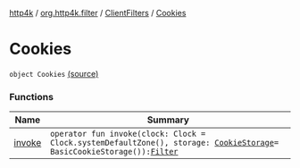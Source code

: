[http4k](../../../index.md) / [org.http4k.filter](../../index.md) / [ClientFilters](../index.md) / [Cookies](./index.md)

# Cookies

`object Cookies` [(source)](https://github.com/http4k/http4k/blob/master/http4k-core/src/main/kotlin/org/http4k/filter/ClientFilters.kt#L103)

### Functions

| Name | Summary |
|---|---|
| [invoke](invoke.md) | `operator fun invoke(clock: Clock = Clock.systemDefaultZone(), storage: `[`CookieStorage`](../../../org.http4k.filter.cookie/-cookie-storage/index.md)` = BasicCookieStorage()): `[`Filter`](../../../org.http4k.core/-filter/index.md) |
